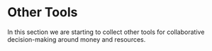 # Other Tools

In this section we are starting to collect other tools for collaborative decision-making around money and resources. 

